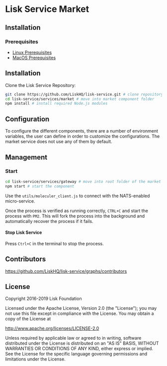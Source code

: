 # Lisk Service Market

## Installation

### Prerequisites

- [Linux Prerequisites](docs/prerequisites-linux.md)
- [MacOS Prerequisites](docs/prerequisites-macos.md)

## Installation

Clone the Lisk Service Repository:

```bash
git clone https://github.com/LiskHQ/lisk-service.git # clone repository
cd lisk-service/services/market # move into market component folder
npm install # install required Node.js modules
```

## Configuration

To configure the different components, there are a number of environment variables, the user can define in order to customize the configurations. The market service does not use any of them by default.

## Management

### Start

```bash
cd lisk-service/services/gateway # move into root folder of the market component
npm start # start the component
 ```

Use the `utils/moleculer_client.js` to connect with the NATS-enabled micro-service.

Once the process is verified as running correctly, `CTRL+C` and start the process with `PM2`. This will fork the process into the background and automatically recover the process if it fails.

#### Stop Lisk Service

Press `Ctrl+C` in the terminal to stop the process.

## Contributors

https://github.com/LiskHQ/lisk-service/graphs/contributors

## License

Copyright 2016-2019 Lisk Foundation

Licensed under the Apache License, Version 2.0 (the "License");
you may not use this file except in compliance with the License.
You may obtain a copy of the License at

http://www.apache.org/licenses/LICENSE-2.0

Unless required by applicable law or agreed to in writing, software
distributed under the License is distributed on an "AS IS" BASIS,
WITHOUT WARRANTIES OR CONDITIONS OF ANY KIND, either express or implied.
See the License for the specific language governing permissions and
limitations under the License.

[lisk documentation site]: https://lisk.io/documentation
